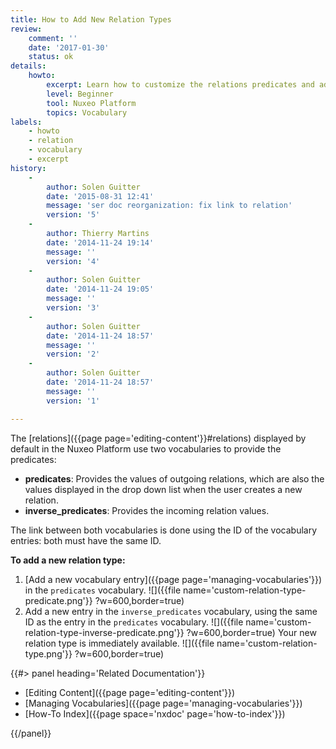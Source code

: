 ```yaml
---
title: How to Add New Relation Types
review:
    comment: ''
    date: '2017-01-30'
    status: ok
details:
    howto:
        excerpt: Learn how to customize the relations predicates and add new types of relations.
        level: Beginner
        tool: Nuxeo Platform
        topics: Vocabulary
labels:
    - howto
    - relation
    - vocabulary
    - excerpt
history:
    -
        author: Solen Guitter
        date: '2015-08-31 12:41'
        message: 'ser doc reorganization: fix link to relation'
        version: '5'
    -
        author: Thierry Martins
        date: '2014-11-24 19:14'
        message: ''
        version: '4'
    -
        author: Solen Guitter
        date: '2014-11-24 19:05'
        message: ''
        version: '3'
    -
        author: Solen Guitter
        date: '2014-11-24 18:57'
        message: ''
        version: '2'
    -
        author: Solen Guitter
        date: '2014-11-24 18:57'
        message: ''
        version: '1'

---
```

The [relations]({{page page='editing-content'}}#relations) displayed by default in the Nuxeo Platform use two vocabularies to provide the predicates:

*   **predicates**: Provides the values of outgoing relations, which are also the values displayed in the drop down list when the user creates a new relation.
*   **inverse_predicates**: Provides the incoming relation values.

The link between both vocabularies is done using the ID of the vocabulary entries: both must have the same ID.

**To add a new relation type:**

1.  [Add a new vocabulary entry]({{page page='managing-vocabularies'}}) in the `predicates` vocabulary.
    ![]({{file name='custom-relation-type-predicate.png'}} ?w=600,border=true)
2.  Add a new entry in the `inverse_predicates` vocabulary, using the same ID as the entry in the `predicates` vocabulary.
    ![]({{file name='custom-relation-type-inverse-predicate.png'}} ?w=600,border=true)
    Your new relation type is immediately available.
    ![]({{file name='custom-relation-type.png'}} ?w=600,border=true)


<div class="row" data-equalizer data-equalize-on="medium">
<div class="column medium-6">
{{#> panel heading='Related Documentation'}}

- [Editing Content]({{page page='editing-content'}})
- [Managing Vocabularies]({{page page='managing-vocabularies'}})
- [How-To Index]({{page space='nxdoc' page='how-to-index'}})

{{/panel}}
</div>
<div class="column medium-6">

&nbsp;

</div>
</div>
